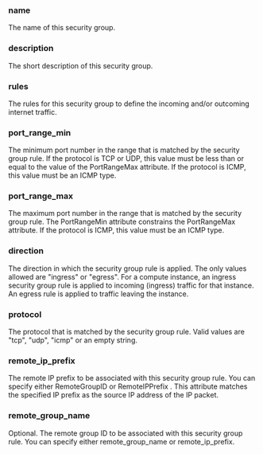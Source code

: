 
### name
The name of this security group.

### description
The short description of this security group.

### rules
The rules for this security group to define the incoming and/or outcoming internet traffic.

### port_range_min
The minimum port number in the range that is matched by the security group rule. If the protocol is TCP or UDP, this value must be less than or equal to the value of the PortRangeMax attribute. If the protocol is ICMP, this value must be an ICMP type.

### port_range_max
The maximum port number in the range that is matched by the security group rule. The PortRangeMin attribute constrains the PortRangeMax attribute. If the protocol is ICMP, this value must be an ICMP type.

### direction
The direction in which the security group rule is applied. The only values allowed are "ingress" or "egress". For a compute instance, an ingress security group rule is applied to incoming (ingress) traffic for that instance. An egress rule is applied to traffic leaving the instance.

### protocol
The protocol that is matched by the security group rule. Valid values are "tcp", "udp", "icmp" or an empty string.

### remote_ip_prefix
The remote IP prefix to be associated with this security group rule. You can specify either RemoteGroupID or RemoteIPPrefix . This attribute matches the specified IP prefix as the source IP address of the IP packet.

### remote_group_name
Optional. The remote group ID to be associated with this security group rule. You can specify either remote_group_name or remote_ip_prefix.
